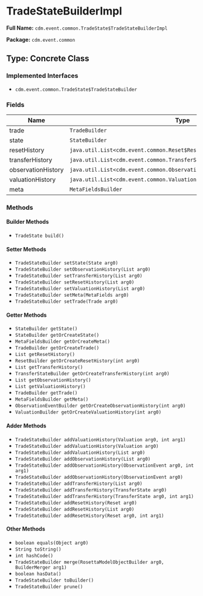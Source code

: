 # TradeStateBuilderImpl

**Full Name:** `cdm.event.common.TradeState$TradeStateBuilderImpl`

**Package:** `cdm.event.common`

## Type: Concrete Class

### Implemented Interfaces

- `cdm.event.common.TradeState$TradeStateBuilder`

### Fields

| Name | Type | Description |
|------|------|-------------|
| trade | `TradeBuilder` |  |
| state | `StateBuilder` |  |
| resetHistory | `java.util.List<cdm.event.common.Reset$ResetBuilder>` |  |
| transferHistory | `java.util.List<cdm.event.common.TransferState$TransferStateBuilder>` |  |
| observationHistory | `java.util.List<cdm.event.common.ObservationEvent$ObservationEventBuilder>` |  |
| valuationHistory | `java.util.List<cdm.event.common.Valuation$ValuationBuilder>` |  |
| meta | `MetaFieldsBuilder` |  |

### Methods

#### Builder Methods

- `TradeState build()`

#### Setter Methods

- `TradeStateBuilder setState(State arg0)`
- `TradeStateBuilder setObservationHistory(List arg0)`
- `TradeStateBuilder setTransferHistory(List arg0)`
- `TradeStateBuilder setResetHistory(List arg0)`
- `TradeStateBuilder setValuationHistory(List arg0)`
- `TradeStateBuilder setMeta(MetaFields arg0)`
- `TradeStateBuilder setTrade(Trade arg0)`

#### Getter Methods

- `StateBuilder getState()`
- `StateBuilder getOrCreateState()`
- `MetaFieldsBuilder getOrCreateMeta()`
- `TradeBuilder getOrCreateTrade()`
- `List getResetHistory()`
- `ResetBuilder getOrCreateResetHistory(int arg0)`
- `List getTransferHistory()`
- `TransferStateBuilder getOrCreateTransferHistory(int arg0)`
- `List getObservationHistory()`
- `List getValuationHistory()`
- `TradeBuilder getTrade()`
- `MetaFieldsBuilder getMeta()`
- `ObservationEventBuilder getOrCreateObservationHistory(int arg0)`
- `ValuationBuilder getOrCreateValuationHistory(int arg0)`

#### Adder Methods

- `TradeStateBuilder addValuationHistory(Valuation arg0, int arg1)`
- `TradeStateBuilder addValuationHistory(Valuation arg0)`
- `TradeStateBuilder addValuationHistory(List arg0)`
- `TradeStateBuilder addObservationHistory(List arg0)`
- `TradeStateBuilder addObservationHistory(ObservationEvent arg0, int arg1)`
- `TradeStateBuilder addObservationHistory(ObservationEvent arg0)`
- `TradeStateBuilder addTransferHistory(List arg0)`
- `TradeStateBuilder addTransferHistory(TransferState arg0)`
- `TradeStateBuilder addTransferHistory(TransferState arg0, int arg1)`
- `TradeStateBuilder addResetHistory(Reset arg0)`
- `TradeStateBuilder addResetHistory(List arg0)`
- `TradeStateBuilder addResetHistory(Reset arg0, int arg1)`

#### Other Methods

- `boolean equals(Object arg0)`
- `String toString()`
- `int hashCode()`
- `TradeStateBuilder merge(RosettaModelObjectBuilder arg0, BuilderMerger arg1)`
- `boolean hasData()`
- `TradeStateBuilder toBuilder()`
- `TradeStateBuilder prune()`

